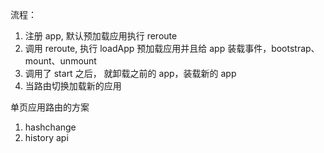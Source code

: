 <!--
 * @file: description
 * @author: zhangxing
 * @Date: 2020-09-07 10:46:41
 * @LastEditors: zhangxing
 * @LastEditTime: 2020-09-07 14:21:37
-->

流程：

1. 注册 app, 默认预加载应用执行 reroute
2. 调用 reroute, 执行 loadApp 预加载应用并且给 app 装载事件，bootstrap、mount、unmount
3. 调用了 start 之后， 就卸载之前的 app，装载新的 app
4. 当路由切换加载新的应用

单页应用路由的方案

1. hashchange
2. history api
